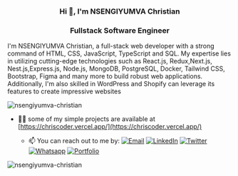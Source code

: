 
<h3 align="center">Hi 👋, I'm NSENGIYUMVA Christian</h3>
<h3 align="center">Fullstack Software Engineer</h3>
<p>I'm NSENGIYUMVA Christian, a full-stack web developer with a strong command of HTML, CSS, JavaScript, TypeScript and SQL. My expertise lies in utilizing cutting-edge technologies such as React.js, Redux,Next.js, Nest.js,Express.js, Node.js, MongoDB, PostgreSQL, Docker, Tailwind CSS, Bootstrap, Figma and many more to build robust web applications. Additionally, I'm also skilled in WordPress and Shopify can leverage its features to create impressive websites</p>

<p align="left"> <img src="https://komarev.com/ghpvc/?username=nsengiyumva-christian&label=Profile%20views&color=0e75b6&style=flat" alt="nsengiyumva-christian" /> </p>





- 👨‍💻 some of my simple projects are available at [https://chriscoder.vercel.app/](https://chriscoder.vercel.app/)

  - 📫 You can reach out to me by: 
[![Email](https://img.shields.io/badge/--gmail?label=Gmail&logo=Gmail&style=social)](mailto:cristiannsengi@gmail.com)
[![LinkedIn](https://img.shields.io/badge/--linkedin?label=LinkedIn&logo=LinkedIn&style=social)](https://www.linkedin.com/in/nsengiyumva-christian-b9947a233/)
[![Twitter](https://img.shields.io/badge/--twitter?label=Twitter&logo=Twitter&style=social)](https://twitter.com/NSENGIYUMVAChr9)
[![Whatsapp](https://img.shields.io/badge/--whatsapp?label=Whatsapp&logo=whatsapp&style=social)](https://api.whatsapp.com/send?phone=+250786457338&text=Hello%20Chris!%20%F0%9F%91%8B%F0%9F%8F%BB)
[![Portfolio](https://img.shields.io/badge/--globe?label=Portfolio&logo=Portfolio&style=social)](https://nsengiyumvachristian.netlify.app/)




</p>


<p><img align="left" src="https://github-readme-stats.vercel.app/api/top-langs?username=nsengiyumva-christian&show_icons=true&locale=en&layout=compact" alt="nsengiyumva-christian" /></p>



